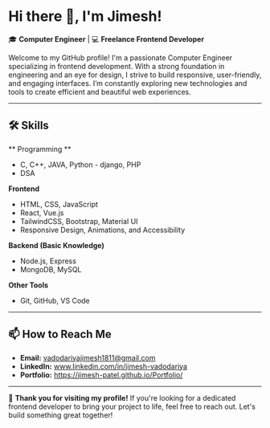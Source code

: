 # Hi there 👋, I'm Jimesh!

🎓 **Computer Engineer** | 💻 **Freelance Frontend Developer**

Welcome to my GitHub profile! I'm a passionate Computer Engineer specializing in frontend development. With a strong foundation in engineering and an eye for design, I strive to build responsive, user-friendly, and engaging interfaces. I’m constantly exploring new technologies and tools to create efficient and beautiful web experiences.

---

## 🛠️ Skills

** Programming **
- C, C++, JAVA, Python - django, PHP
- DSA

**Frontend**
- HTML, CSS, JavaScript
- React, Vue.js
- TailwindCSS, Bootstrap, Material UI
- Responsive Design, Animations, and Accessibility

**Backend (Basic Knowledge)**
- Node.js, Express
- MongoDB, MySQL

**Other Tools**
- Git, GitHub, VS Code

---

## 📫 How to Reach Me

- **Email:**  vadodariyajimesh1811@gmail.com
- **LinkedIn:**  www.linkedin.com/in/jimesh-vadodariya
- **Portfolio:**  https://jimesh-patel.github.io/Portfolio/

---

🌟 **Thank you for visiting my profile!** If you're looking for a dedicated frontend developer to bring your project to life, feel free to reach out. Let's build something great together!
